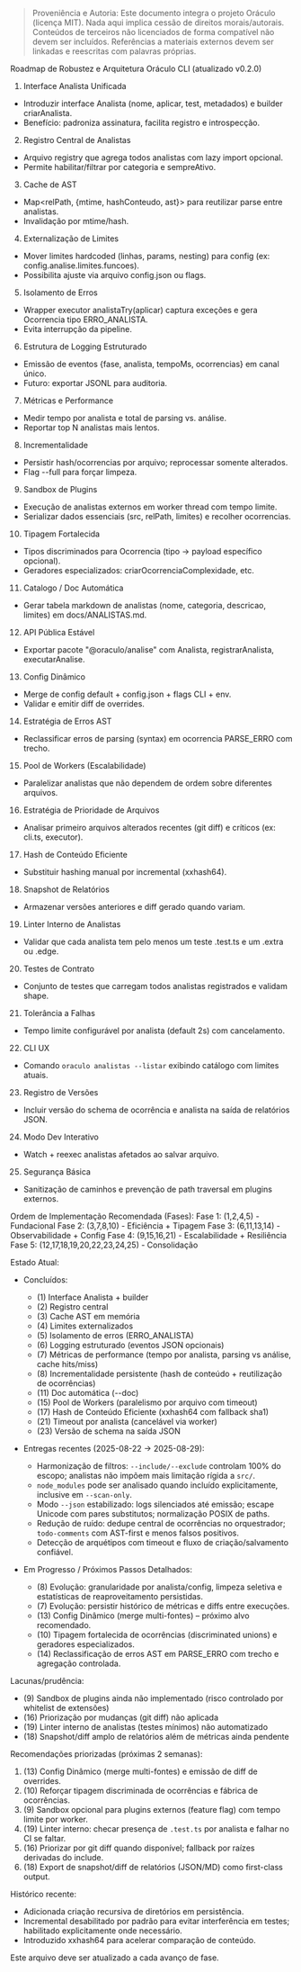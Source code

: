 > Proveniência e Autoria: Este documento integra o projeto Oráculo (licença MIT).
> Nada aqui implica cessão de direitos morais/autorais.
> Conteúdos de terceiros não licenciados de forma compatível não devem ser incluídos.
> Referências a materiais externos devem ser linkadas e reescritas com palavras próprias.

Roadmap de Robustez e Arquitetura Oráculo CLI (atualizado v0.2.0)

1. Interface Analista Unificada

- Introduzir interface Analista (nome, aplicar, test, metadados) e builder criarAnalista.
- Benefício: padroniza assinatura, facilita registro e introspecção.

2. Registro Central de Analistas

- Arquivo registry que agrega todos analistas com lazy import opcional.
- Permite habilitar/filtrar por categoria e sempreAtivo.

3. Cache de AST

- Map<relPath, {mtime, hashConteudo, ast}> para reutilizar parse entre analistas.
- Invalidação por mtime/hash.

4. Externalização de Limites

- Mover limites hardcoded (linhas, params, nesting) para config (ex: config.analise.limites.funcoes).
- Possibilita ajuste via arquivo config.json ou flags.

5. Isolamento de Erros

- Wrapper executor analistaTry(aplicar) captura exceções e gera Ocorrencia tipo ERRO_ANALISTA.
- Evita interrupção da pipeline.

6. Estrutura de Logging Estruturado

- Emissão de eventos {fase, analista, tempoMs, ocorrencias} em canal único.
- Futuro: exportar JSONL para auditoria.

7. Métricas e Performance

- Medir tempo por analista e total de parsing vs. análise.
- Reportar top N analistas mais lentos.

8. Incrementalidade

- Persistir hash/ocorrencias por arquivo; reprocessar somente alterados.
- Flag --full para forçar limpeza.

9. Sandbox de Plugins

- Execução de analistas externos em worker thread com tempo limite.
- Serializar dados essenciais (src, relPath, limites) e recolher ocorrencias.

10. Tipagem Fortalecida

- Tipos discriminados para Ocorrencia (tipo -> payload específico opcional).
- Geradores especializados: criarOcorrenciaComplexidade, etc.

11. Catalogo / Doc Automática

- Gerar tabela markdown de analistas (nome, categoria, descricao, limites) em docs/ANALISTAS.md.

12. API Pública Estável

- Exportar pacote "@oraculo/analise" com Analista, registrarAnalista, executarAnalise.

13. Config Dinâmico

- Merge de config default + config.json + flags CLI + env.
- Validar e emitir diff de overrides.

14. Estratégia de Erros AST

- Reclassificar erros de parsing (syntax) em ocorrencia PARSE_ERRO com trecho.

15. Pool de Workers (Escalabilidade)

- Paralelizar analistas que não dependem de ordem sobre diferentes arquivos.

16. Estratégia de Prioridade de Arquivos

- Analisar primeiro arquivos alterados recentes (git diff) e críticos (ex: cli.ts, executor).

17. Hash de Conteúdo Eficiente

- Substituir hashing manual por incremental (xxhash64).

18. Snapshot de Relatórios

- Armazenar versões anteriores e diff gerado quando variam.

19. Linter Interno de Analistas

- Validar que cada analista tem pelo menos um teste .test.ts e um .extra ou .edge.

20. Testes de Contrato

- Conjunto de testes que carregam todos analistas registrados e validam shape.

21. Tolerância a Falhas

- Tempo limite configurável por analista (default 2s) com cancelamento.

22. CLI UX

- Comando `oraculo analistas --listar` exibindo catálogo com limites atuais.

23. Registro de Versões

- Incluir versão do schema de ocorrência e analista na saída de relatórios JSON.

24. Modo Dev Interativo

- Watch + reexec analistas afetados ao salvar arquivo.

25. Segurança Básica

- Sanitização de caminhos e prevenção de path traversal em plugins externos.

Ordem de Implementação Recomendada (Fases):
Fase 1: (1,2,4,5) - Fundacional
Fase 2: (3,7,8,10) - Eficiência + Tipagem
Fase 3: (6,11,13,14) - Observabilidade + Config
Fase 4: (9,15,16,21) - Escalabilidade + Resiliência
Fase 5: (12,17,18,19,20,22,23,24,25) - Consolidação

Estado Atual:

- Concluídos:
  - (1) Interface Analista + builder
  - (2) Registro central
  - (3) Cache AST em memória
  - (4) Limites externalizados
  - (5) Isolamento de erros (ERRO_ANALISTA)
  - (6) Logging estruturado (eventos JSON opcionais)
  - (7) Métricas de performance (tempo por analista, parsing vs análise, cache hits/miss)
  - (8) Incrementalidade persistente (hash de conteúdo + reutilização de ocorrências)
  - (11) Doc automática (--doc)
  - (15) Pool de Workers (paralelismo por arquivo com timeout)
  - (17) Hash de Conteúdo Eficiente (xxhash64 com fallback sha1)
  - (21) Timeout por analista (cancelável via worker)
  - (23) Versão de schema na saída JSON

- Entregas recentes (2025-08-22 → 2025-08-29):
  - Harmonização de filtros: `--include/--exclude` controlam 100% do escopo; analistas não impõem mais limitação rígida a `src/`.
  - `node_modules` pode ser analisado quando incluído explicitamente, inclusive em `--scan-only`.
  - Modo `--json` estabilizado: logs silenciados até emissão; escape Unicode com pares substitutos; normalização POSIX de paths.
  - Redução de ruído: dedupe central de ocorrências no orquestrador; `todo-comments` com AST-first e menos falsos positivos.
  - Detecção de arquétipos com timeout e fluxo de criação/salvamento confiável.

- Em Progresso / Próximos Passos Detalhados:
  - (8) Evolução: granularidade por analista/config, limpeza seletiva e estatísticas de reaproveitamento persistidas.
  - (7) Evolução: persistir histórico de métricas e diffs entre execuções.
  - (13) Config Dinâmico (merge multi-fontes) – próximo alvo recomendado.
  - (10) Tipagem fortalecida de ocorrências (discriminated unions) e geradores especializados.
  - (14) Reclassificação de erros AST em PARSE_ERRO com trecho e agregação controlada.

Lacunas/prudência:

- (9) Sandbox de plugins ainda não implementado (risco controlado por whitelist de extensões)
- (16) Priorização por mudanças (git diff) não aplicada
- (19) Linter interno de analistas (testes mínimos) não automatizado
- (18) Snapshot/diff amplo de relatórios além de métricas ainda pendente

Recomendações priorizadas (próximas 2 semanas):

1. (13) Config Dinâmico (merge multi-fontes) e emissão de diff de overrides.
2. (10) Reforçar tipagem discriminada de ocorrências e fábrica de ocorrências.
3. (9) Sandbox opcional para plugins externos (feature flag) com tempo limite por worker.
4. (19) Linter interno: checar presença de `.test.ts` por analista e falhar no CI se faltar.
5. (16) Priorizar por git diff quando disponível; fallback por raízes derivadas do include.
6. (18) Export de snapshot/diff de relatórios (JSON/MD) como first-class output.

Histórico recente:

- Adicionada criação recursiva de diretórios em persistência.
- Incremental desabilitado por padrão para evitar interferência em testes; habilitado explicitamente onde necessário.
- Introduzido xxhash64 para acelerar comparação de conteúdo.

Este arquivo deve ser atualizado a cada avanço de fase.
